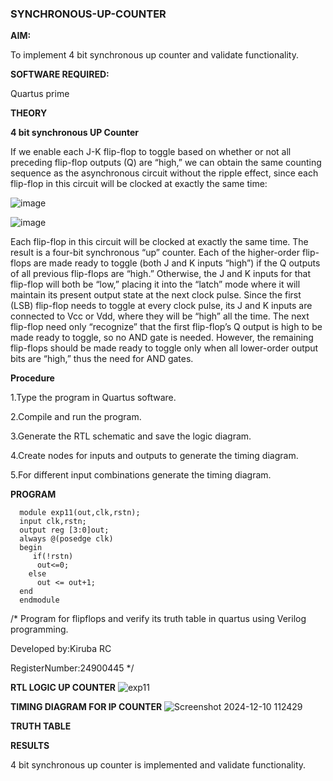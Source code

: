 ### SYNCHRONOUS-UP-COUNTER

**AIM:**

To implement 4 bit synchronous up counter and validate functionality.

**SOFTWARE REQUIRED:**

Quartus prime

**THEORY**

**4 bit synchronous UP Counter**

If we enable each J-K flip-flop to toggle based on whether or not all preceding flip-flop outputs (Q) are “high,” we can obtain the same counting sequence as the asynchronous circuit without the ripple effect, since each flip-flop in this circuit will be clocked at exactly the same time:

![image](https://github.com/naavaneetha/SYNCHRONOUS-UP-COUNTER/assets/154305477/d5db3fa0-e413-404c-b80e-b2f39d82e7e8)


![image](https://github.com/naavaneetha/SYNCHRONOUS-UP-COUNTER/assets/154305477/52cb61eb-d04b-442d-810c-31185a68410b)

Each flip-flop in this circuit will be clocked at exactly the same time.
The result is a four-bit synchronous “up” counter. Each of the higher-order flip-flops are made ready to toggle (both J and K inputs “high”) if the Q outputs of all previous flip-flops are “high.”
Otherwise, the J and K inputs for that flip-flop will both be “low,” placing it into the “latch” mode where it will maintain its present output state at the next clock pulse.
Since the first (LSB) flip-flop needs to toggle at every clock pulse, its J and K inputs are connected to Vcc or Vdd, where they will be “high” all the time.
The next flip-flop need only “recognize” that the first flip-flop’s Q output is high to be made ready to toggle, so no AND gate is needed.
However, the remaining flip-flops should be made ready to toggle only when all lower-order output bits are “high,” thus the need for AND gates.

**Procedure**

1.Type the program in Quartus software.

2.Compile and run the program.

3.Generate the RTL schematic and save the logic diagram.

4.Create nodes for inputs and outputs to generate the timing diagram.

5.For different input combinations generate the timing diagram.


**PROGRAM**
```
  module exp11(out,clk,rstn);
  input clk,rstn;
  output reg [3:0]out;
  always @(posedge clk)
  begin
     if(!rstn)
  	  out<=0;
  	else
  	  out <= out+1;
  end
  endmodule
```

/* Program for flipflops and verify its truth table in quartus using Verilog programming. 

Developed by:Kiruba RC


RegisterNumber:24900445
*/

**RTL LOGIC UP COUNTER**
![exp11](https://github.com/user-attachments/assets/35babf1a-4657-45b0-b739-06eb0efb9efc)


**TIMING DIAGRAM FOR IP COUNTER**
![Screenshot 2024-12-10 112429](https://github.com/user-attachments/assets/07f0bd46-1ba1-41bf-8942-23c51d49710a)


**TRUTH TABLE**

**RESULTS**

4 bit synchronous up counter is implemented and validate functionality.

